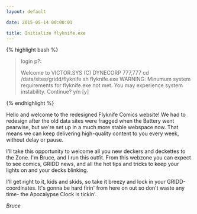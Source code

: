 ```yaml
---
layout: default

date: 2015-05-14 00:00:01

title: Initialize flyknife.exe
---
```


{% highlight bash %}
> login
> p?:
>
> Welcome to VICTOR.SYS (C) DYNECORP 777,777
> cd /data/sites/gridd/flyknife
> sh flyknife.exe
> WARNING: Minumum system requirements for flyknife.exe not met. You may experience system instability. Continue?
> y/n [y]
>
>
{% endhighlight %}

Hello and welcome to the redesigned Flyknife Comics website! We had to redesign after the old data sites were fragged when the Battery went pearwise, but we're set up in a much more stable webspace now. That means we can keep delivering high-quality content to you every week, without delay or pause.

I'll take this opportunity to welcome all you new deckers and deckettes to the Zone. I'm Bruce, and I run this outfit. From this webzone you can expect to see comics, GRIDD news, and all the hot tips and tricks to keep your lights on and your decks blinking.

I'll get right to it, kids and skids, so take it breezy and lock in your GRIDD-coordinates. It's gonna be hard firin' from here on out so don't waste any time- the Apocalypse Clock is tickin'.

_Bruce_
